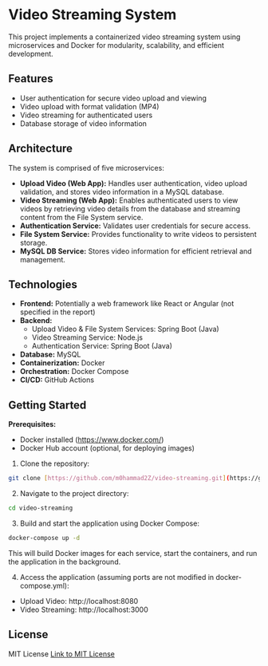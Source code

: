 # Video Streaming System

This project implements a containerized video streaming system using microservices and Docker for modularity, scalability, and efficient development.

## Features

* User authentication for secure video upload and viewing
* Video upload with format validation (MP4)
* Video streaming for authenticated users
* Database storage of video information

## Architecture

The system is comprised of five microservices:

* **Upload Video (Web App):** Handles user authentication, video upload validation, and stores video information in a MySQL database.
* **Video Streaming (Web App):** Enables authenticated users to view videos by retrieving video details from the database and streaming content from the File System service.
* **Authentication Service:** Validates user credentials for secure access.
* **File System Service:** Provides functionality to write videos to persistent storage.
* **MySQL DB Service:** Stores video information for efficient retrieval and management.

## Technologies

* **Frontend:** Potentially a web framework like React or Angular (not specified in the report)
* **Backend:**
    * Upload Video & File System Services: Spring Boot (Java)
    * Video Streaming Service: Node.js
    * Authentication Service: Spring Boot (Java)
* **Database:** MySQL
* **Containerization:** Docker
* **Orchestration:** Docker Compose
* **CI/CD:** GitHub Actions

## Getting Started

**Prerequisites:**

* Docker installed (https://www.docker.com/)
* Docker Hub account (optional, for deploying images)

1. Clone the repository:

```bash
git clone [https://github.com/m0hammad2Z/video-streaming.git](https://github.com/m0hammad2Z/video-streaming.git)
```
2. Navigate to the project directory:
```bash
cd video-streaming
```

3. Build and start the application using Docker Compose:
```bash
docker-compose up -d
```
This will build Docker images for each service, start the containers, and run the application in the background.

4. Access the application (assuming ports are not modified in docker-compose.yml):
* Upload Video: http://localhost:8080
* Video Streaming: http://localhost:3000


## License
MIT License [Link to MIT License](https://opensource.org/licenses/MIT)
